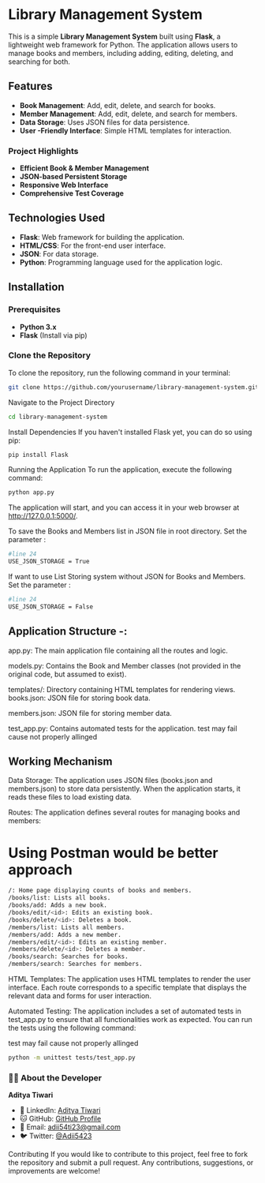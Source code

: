 # Library Management System

This is a simple **Library Management System** built using **Flask**, a lightweight web framework for Python. The application allows users to manage books and members, including adding, editing, deleting, and searching for both.

## Features
- **Book Management**: Add, edit, delete, and search for books.
- **Member Management**: Add, edit, delete, and search for members.
- **Data Storage**: Uses JSON files for data persistence.
- **User -Friendly Interface**: Simple HTML templates for interaction.

  
### Project Highlights
- **Efficient Book & Member Management**
- **JSON-based Persistent Storage**
- **Responsive Web Interface**
- **Comprehensive Test Coverage**


## Technologies Used
- **Flask**: Web framework for building the application.
- **HTML/CSS**: For the front-end user interface.
- **JSON**: For data storage.
- **Python**: Programming language used for the application logic.

## Installation

### Prerequisites
- **Python 3.x**
- **Flask** (Install via pip)

### Clone the Repository
To clone the repository, run the following command in your terminal:

```bash
git clone https://github.com/yourusername/library-management-system.git
```

Navigate to the Project Directory
```bash
cd library-management-system
```
Install Dependencies
If you haven't installed Flask yet, you can do so using pip:

```bash
pip install Flask
```
Running the Application
To run the application, execute the following command:

```bash
python app.py
```
The application will start, and you can access it in your web browser at http://127.0.0.1:5000/.

To save the Books and Members list in JSON file in root directory. 
Set the parameter :
```bash
#line 24
USE_JSON_STORAGE = True 
```
If want to use List Storing system without JSON for Books and Members.
Set the parameter :
```bash
#line 24
USE_JSON_STORAGE = False
```

## Application Structure -:
app.py: The main application file containing all the routes and logic.

models.py: Contains the Book and Member classes (not provided in the original code, but assumed to exist).

templates/: Directory containing HTML templates for rendering views.
books.json: JSON file for storing book data.

members.json: JSON file for storing member data.

test_app.py: Contains automated tests for the application.
test may fail cause not properly allinged 

## Working Mechanism
Data Storage: The application uses JSON files (books.json and members.json) to store data persistently. When the application starts, it reads these files to load existing data.

Routes: The application defines several routes for managing books and members:

# Using Postman would be better approach
```bash
/: Home page displaying counts of books and members.
/books/list: Lists all books.
/books/add: Adds a new book.
/books/edit/<id>: Edits an existing book.
/books/delete/<id>: Deletes a book.
/members/list: Lists all members.
/members/add: Adds a new member.
/members/edit/<id>: Edits an existing member.
/members/delete/<id>: Deletes a member.
/books/search: Searches for books.
/members/search: Searches for members.
```

HTML Templates: The application uses HTML templates to render the user interface. Each route corresponds to a specific template that displays the relevant data and forms for user interaction.

Automated Testing: The application includes a set of automated tests in test_app.py to ensure that all functionalities work as expected. You can run the tests using the following command:

test may fail cause not properly allinged 
```bash
python -m unittest tests/test_app.py
```

### 👨‍💻 About the Developer

**Aditya Tiwari**
- 💼 LinkedIn: [Aditya Tiwari](https://www.linkedin.com/in/aditya-tiwari-59b82927a/)
- 🐱 GitHub: [GitHub Profile](https://github.com/adi5423)
- 📧 Email: adii54ti23@gmail.com
- 🐦 Twitter: [@Adii5423](https://twitter.com/Adii5423)

Contributing
If you would like to contribute to this project, feel free to fork the repository and submit a pull request. Any contributions, suggestions, or improvements are welcome!
